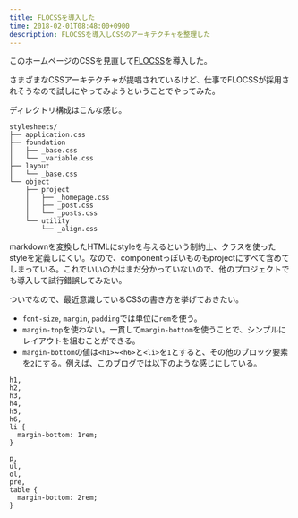 ```yaml
---
title: FLOCSSを導入した
time: 2018-02-01T08:48:00+0900
description: FLOCSSを導入しCSSのアーキテクチャを整理した
---
```


このホームページのCSSを見直して[FLOCSS](https://github.com/hiloki/flocss)を導入した。

さまざまなCSSアーキテクチャが提唱されているけど、仕事でFLOCSSが採用されそうなので試しにやってみようということでやってみた。

ディレクトリ構成はこんな感じ。

```
stylesheets/
├── application.css
├── foundation
│   ├── _base.css
│   └── _variable.css
├── layout
│   └── _base.css
└── object
    ├── project
    │   ├── _homepage.css
    │   ├── _post.css
    │   └── _posts.css
    └── utility
        └── _align.css
```

markdownを変換したHTMLにstyleを与えるという制約上、クラスを使ったstyleを定義しにくい。なので、componentっぽいものもprojectにすべて含めてしまっている。これでいいのかはまだ分かっていないので、他のプロジェクトでも導入して試行錯誤してみたい。

ついでなので、最近意識しているCSSの書き方を挙げておきたい。

* `font-size`, `margin`, `padding`では単位に`rem`を使う。
* `margin-top`を使わない。一貫して`margin-bottom`を使うことで、シンプルにレイアウトを組むことができる。
* `margin-bottom`の値は`<h1>`~`<h6>`と`<li>`を`1`とすると、その他のブロック要素を`2`にする。例えば、このブログでは以下のような感じにしている。

```
h1,
h2,
h3,
h4,
h5,
h6,
li {
  margin-bottom: 1rem;
}

p,
ul,
ol,
pre,
table {
  margin-bottom: 2rem;
}
```
